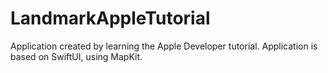 # LandmarkAppleTutorial
Application created by learning the Apple Developer tutorial. Application is based on SwiftUI, using MapKit.
